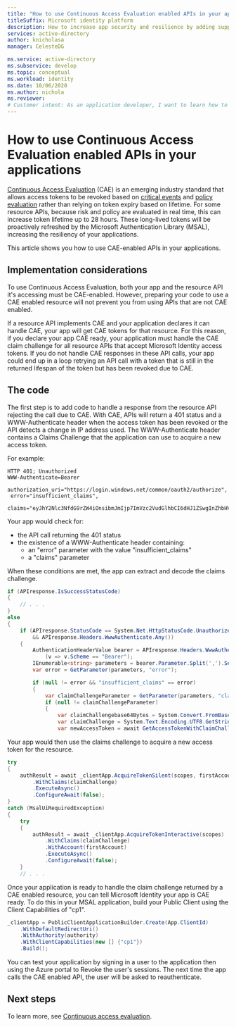 ```yaml
---
title: "How to use Continuous Access Evaluation enabled APIs in your applications | Azure"
titleSuffix: Microsoft identity platform
description: How to increase app security and resilience by adding support for Continuous Access Evaluation, enabling long-lived access tokens that can be revoked based on critical events and policy evaluation.
services: active-directory
author: knicholasa
manager: CelesteDG

ms.service: active-directory
ms.subservice: develop
ms.topic: conceptual
ms.workload: identity
ms.date: 10/06/2020
ms.author: nichola
ms.reviewer:
# Customer intent: As an application developer, I want to learn how to use Continuous Access Evaluation for building resiliency through long-lived, refreshable tokens that can be revoked based on critical events and policy evaluation.
---
```

# How to use Continuous Access Evaluation enabled APIs in your applications

[Continuous Access Evaluation](../conditional-access/concept-continuous-access-evaluation.md) (CAE) is an emerging industry standard that allows access tokens to be revoked based on [critical events](../conditional-access/concept-continuous-access-evaluation.md#critical-event-evaluation) and [policy evaluation](../conditional-access/concept-continuous-access-evaluation.md#conditional-access-policy-evaluation-preview) rather than relying on token expiry based on lifetime. For some resource APIs, because risk and policy are evaluated in real time, this can increase token lifetime up to 28 hours. These long-lived tokens will be proactively refreshed by the Microsoft Authentication Library (MSAL), increasing the resiliency of your applications.

This article shows you how to use CAE-enabled APIs in your applications.

## Implementation considerations

To use Continuous Access Evaluation, both your app and the resource API it's accessing must be CAE-enabled. However, preparing your code to use a CAE enabled resource will not prevent you from using APIs that are not CAE enabled. 

If a resource API implements CAE and your application declares it can handle CAE, your app will get CAE tokens for that resource. For this reason, if you declare your app CAE ready, your application must handle the CAE claim challenge for all resource APIs that accept Microsoft Identity access tokens. If you do not handle CAE responses in these API calls, your app could end up in a loop retrying an API call with a token that is still in the returned lifespan of the token but has been revoked due to CAE. 

## The code

The first step is to add code to handle a response from the resource API rejecting the call due to CAE. With CAE, APIs will return a 401 status and a WWW-Authenticate header when the access token has been revoked or the API detects a change in IP address used. The WWW-Authenticate header contains a Claims Challenge that the application can use to acquire a new access token.

For example:

```console
HTTP 401; Unauthorized
WWW-Authenticate=Bearer
 authorization_uri="https://login.windows.net/common/oauth2/authorize",
 error="insufficient_claims",
 claims="eyJhY2Nlc3NfdG9rZW4iOnsibmJmIjp7ImVzc2VudGlhbCI6dHJ1ZSwgInZhbHVlIjoiMTYwNDEwNjY1MSJ9fX0=
```

Your app would check for:

- the API call returning the 401 status
- the existence of a WWW-Authenticate header containing:
  - an "error" parameter with the value "insufficient_claims"
  - a "claims" parameter

When these conditions are met, the app can extract and decode the claims challenge.

```csharp
if (APIresponse.IsSuccessStatusCode)
{
    // . . .
}
else
{
    if (APIresponse.StatusCode == System.Net.HttpStatusCode.Unauthorized
        && APIresponse.Headers.WwwAuthenticate.Any())
    {
        AuthenticationHeaderValue bearer = APIresponse.Headers.WwwAuthenticate.First
            (v => v.Scheme == "Bearer");
        IEnumerable<string> parameters = bearer.Parameter.Split(',').Select(v => v.Trim()).ToList();
        var error = GetParameter(parameters, "error");

        if (null != error && "insufficient_claims" == error)
        {
            var claimChallengeParameter = GetParameter(parameters, "claims");
            if (null != claimChallengeParameter)
            {
                var claimChallengebase64Bytes = System.Convert.FromBase64String(claimChallengeParameter);
                var claimChallenge = System.Text.Encoding.UTF8.GetString(claimChallengebase64Bytes);
                var newAccessToken = await GetAccessTokenWithClaimChallenge(scopes, claimChallenge);
```

Your app would then use the claims challenge to acquire a new access token for the resource.

```csharp
try
{
    authResult = await _clientApp.AcquireTokenSilent(scopes, firstAccount)
        .WithClaims(claimChallenge)
        .ExecuteAsync()
        .ConfigureAwait(false);
}
catch (MsalUiRequiredException)
{
    try
    {
        authResult = await _clientApp.AcquireTokenInteractive(scopes)
            .WithClaims(claimChallenge)
            .WithAccount(firstAccount)
            .ExecuteAsync()
            .ConfigureAwait(false);
    }
    // . . .
```

Once your application is ready to handle the claim challenge returned by a CAE enabled resource, you can tell Microsoft Identity your app is CAE ready. To do this in your MSAL application, build your Public Client using the Client Capabilities of "cp1".

```csharp
_clientApp = PublicClientApplicationBuilder.Create(App.ClientId)
    .WithDefaultRedirectUri()
    .WithAuthority(authority)
    .WithClientCapabilities(new [] {"cp1"})
    .Build();
```

You can test your application by signing in a user to the application then using the Azure portal to Revoke the user's sessions. The next time the app calls the CAE enabled API, the user will be asked to reauthenticate.

## Next steps

To learn more, see [Continuous access evaluation](/conditional-access/concept-continuous-access-evaluation.md).
